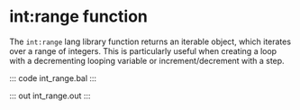 # int:range function

The `int:range` lang library function returns an iterable object, which iterates over a range of integers. This is particularly useful when creating a loop with a decrementing looping variable or increment/decrement with a step.  

::: code int_range.bal :::

::: out int_range.out :::
